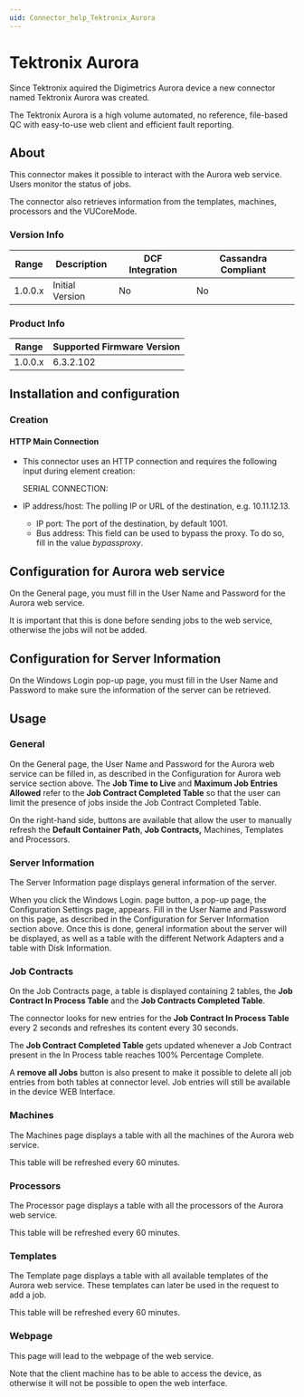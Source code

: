```yaml
---
uid: Connector_help_Tektronix_Aurora
---
```


# Tektronix Aurora

Since Tektronix aquired the Digimetrics Aurora device a new connector named Tektronix Aurora was created.

The Tektronix Aurora is a high volume automated, no reference, file-based QC with easy-to-use web client and efficient fault reporting.

## About

This connector makes it possible to interact with the Aurora web service. Users monitor the status of jobs.

The connector also retrieves information from the templates, machines, processors and the VUCoreMode.

### Version Info

| **Range** | **Description** | **DCF Integration** | **Cassandra Compliant** |
|------------------|-----------------|---------------------|-------------------------|
| 1.0.0.x          | Initial Version | No                  | No                      |

### Product Info

| Range | Supported Firmware Version |
|------------------|-----------------------------|
| 1.0.0.x          | 6.3.2.102                   |

## Installation and configuration

### Creation

#### HTTP Main Connection

- This connector uses an HTTP connection and requires the following input during element creation:

  SERIAL CONNECTION:

- IP address/host: The polling IP or URL of the destination, e.g. 10.11.12.13.
  - IP port: The port of the destination, by default 1001.
  - Bus address: This field can be used to bypass the proxy. To do so, fill in the value *bypassproxy*.

## Configuration for Aurora web service

On the General page, you must fill in the User Name and Password for the Aurora web service.

It is important that this is done before sending jobs to the web service, otherwise the jobs will not be added.

## Configuration for Server Information

On the Windows Login pop-up page, you must fill in the User Name and Password to make sure the information of the server can be retrieved.

## Usage

### General

On the General page, the User Name and Password for the Aurora web service can be filled in, as described in the Configuration for Aurora web service section above. The **Job Time to Live** and **Maximum Job Entries Allowed** refer to the **Job Contract Completed Table** so that the user can limit the presence of jobs inside the Job Contract Completed Table.

On the right-hand side, buttons are available that allow the user to manually refresh the **Default Container Path**, **Job Contracts,** Machines, Templates and Processors.

### Server Information

The Server Information page displays general information of the server.

When you click the Windows Login. page button, a pop-up page, the Configuration Settings page, appears. Fill in the User Name and Password on this page, as described in the Configuration for Server Information section above. Once this is done, general information about the server will be displayed, as well as a table with the different Network Adapters and a table with Disk Information.

### Job Contracts

On the Job Contracts page, a table is displayed containing 2 tables, the **Job Contract In Process Table** and the **Job Contracts Completed Table**.

The connector looks for new entries for the **Job Contract In Process Table** every 2 seconds and refreshes its content every 30 seconds.

The **Job Contract Completed Table** gets updated whenever a Job Contract present in the In Process table reaches 100% Percentage Complete.

A **remove all Jobs** button is also present to make it possible to delete all job entries from both tables at connector level. Job entries will still be available in the device WEB Interface.

### Machines

The Machines page displays a table with all the machines of the Aurora web service.

This table will be refreshed every 60 minutes.

### Processors

The Processor page displays a table with all the processors of the Aurora web service.

This table will be refreshed every 60 minutes.

### Templates

The Template page displays a table with all available templates of the Aurora web service. These templates can later be used in the request to add a job.

This table will be refreshed every 60 minutes.

### Webpage

This page will lead to the webpage of the web service.

Note that the client machine has to be able to access the device, as otherwise it will not be possible to open the web interface.
